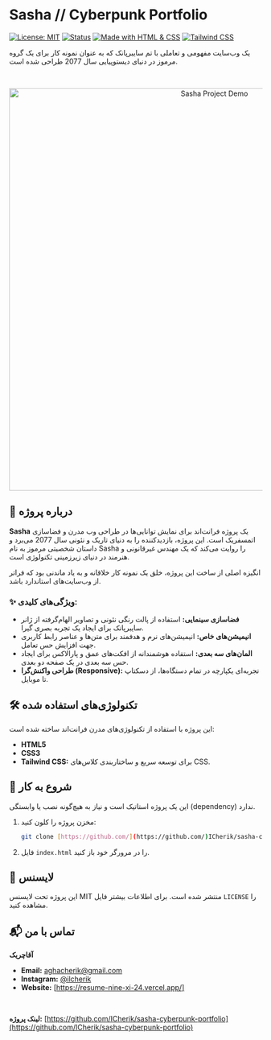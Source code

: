 # Sasha // Cyberpunk Portfolio

[![License: MIT](https://img.shields.io/badge/License-MIT-purple.svg)](https://opensource.org/licenses/MIT)
[![Status](https://img.shields.io/badge/status-completed-brightgreen.svg)]()
[![Made with HTML & CSS](https://img.shields.io/badge/Made_with-HTML_&_CSS-blue.svg)]()
[![Tailwind CSS](https://img.shields.io/badge/Tailwind_CSS-38B2AC?style=for-the-badge&logo=tailwind-css&logoColor=white)](https://tailwindcss.com/)

یک وب‌سایت مفهومی و تعاملی با تم سایبرپانک که به عنوان نمونه کار برای یک گروه مرموز در دنیای دیستوپیایی سال 2077 طراحی شده است.

<br>

<p align="center">
  <img src="./banner.png" alt="Sasha Project Demo" width="800"/>
</p>

## 📜 درباره پروژه

**Sasha** یک پروژه فرانت‌اند برای نمایش توانایی‌ها در طراحی وب مدرن و فضاسازی اتمسفریک است. این پروژه، بازدیدکننده را به دنیای تاریک و نئونی سال 2077 می‌برد و داستان شخصیتی مرموز به نام Sasha را روایت می‌کند که یک مهندس غیرقانونی و هنرمند در دنیای زیرزمینی تکنولوژی است.

انگیزه اصلی از ساخت این پروژه، خلق یک نمونه کار خلاقانه و به یاد ماندنی بود که فراتر از وب‌سایت‌های استاندارد باشد.

### ✨ ویژگی‌های کلیدی:

* **فضاسازی سینمایی:** استفاده از پالت رنگی نئونی و تصاویر الهام‌گرفته از ژانر سایبرپانک برای ایجاد یک تجربه بصری گیرا.
* **انیمیشن‌های خاص:** انیمیشن‌های نرم و هدفمند برای متن‌ها و عناصر رابط کاربری جهت افزایش حس تعامل.
* **المان‌های سه بعدی:** استفاده هوشمندانه از افکت‌های عمق و پارالاکس برای ایجاد حس سه بعدی در یک صفحه دو بعدی.
* **طراحی واکنش‌گرا (Responsive):** تجربه‌ای یکپارچه در تمام دستگاه‌ها، از دسکتاپ تا موبایل.

## 🛠️ تکنولوژی‌های استفاده شده

این پروژه با استفاده از تکنولوژی‌های مدرن فرانت‌اند ساخته شده است:

* **HTML5**
* **CSS3**
* **Tailwind CSS:** برای توسعه سریع و ساختاربندی کلاس‌های CSS.

## 🚀 شروع به کار

این یک پروژه استاتیک است و نیاز به هیچ‌گونه نصب یا وابستگی (dependency) ندارد.

1.  مخزن پروژه را کلون کنید:
    ```sh
    git clone [https://github.com/](https://github.com/)ICherik/sasha-cyberpunk-portfolio.git
    ```
2.  فایل `index.html` را در مرورگر خود باز کنید.

## 📄 لایسنس

این پروژه تحت لایسنس MIT منتشر شده است. برای اطلاعات بیشتر فایل `LICENSE` را مشاهده کنید.

## 📬 تماس با من

**آقاچریک**

* **Email:** [aghacherik@gmail.com](mailto:aghacherik@gmail.com)
* **Instagram:** [@ilcherik](https://www.instagram.com/ilcherik)
* **Website:** [https://resume-nine-xi-24.vercel.app/]

<br>

**لینک پروژه:** [https://github.com/ICherik/sasha-cyberpunk-portfolio](https://github.com/ICherik/sasha-cyberpunk-portfolio)
